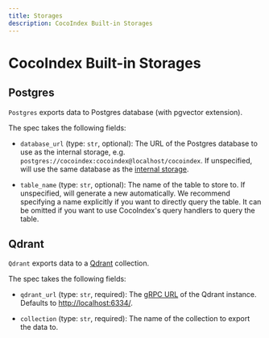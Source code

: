 ```yaml
---
title: Storages
description: CocoIndex Built-in Storages
---
```


# CocoIndex Built-in Storages

## Postgres

`Postgres` exports data to Postgres database (with pgvector extension).

The spec takes the following fields:

* `database_url` (type: `str`, optional): The URL of the Postgres database to use as the internal storage, e.g. `postgres://cocoindex:cocoindex@localhost/cocoindex`. If unspecified, will use the same database as the [internal storage](/docs/core/basics#internal-storage).

* `table_name` (type: `str`, optional): The name of the table to store to. If unspecified, will generate a new automatically. We recommend specifying a name explicitly if you want to directly query the table. It can be omitted if you want to use CocoIndex's query handlers to query the table.

## Qdrant

`Qdrant` exports data to a [Qdrant](https://qdrant.tech/) collection.

The spec takes the following fields:

* `qdrant_url` (type: `str`, required): The [gRPC URL](https://qdrant.tech/documentation/interfaces/#grpc-interface) of the Qdrant instance. Defaults to <http://localhost:6334/>.

* `collection` (type: `str`, required): The name of the collection to export the data to.
